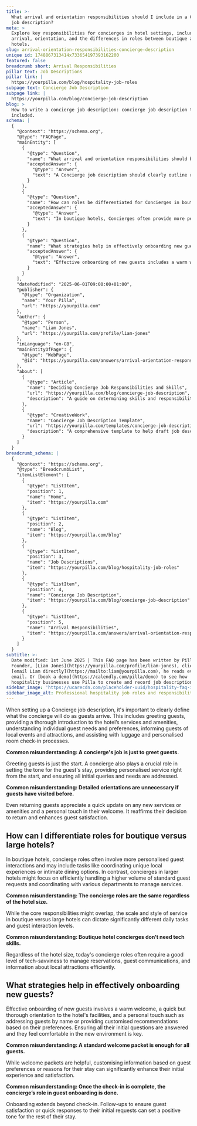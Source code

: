 ```yaml
---
title: >-
  What arrival and orientation responsibilities should I include in a Concierge
  job description?
meta: >
  Explore key responsibilities for concierges in hotel settings, including guest
  arrival, orientation, and the differences in roles between boutique and large
  hotels.
slug: arrival-orientation-responsibilities-concierge-description
unique id: 1748867313414x733654197393162200
featured: false
breadcrumb short: Arrival Responsibilities
pillar text: Job Descriptions
pillar link: |
  https://yourpilla.com/blog/hospitality-job-roles
subpage text: Concierge Job Description
subpage link: |
  https://yourpilla.com/blog/concierge-job-description
blog: >
  How to write a concierge job description: concierge job description template
  included.
schema: |
  {
    "@context": "https://schema.org",
    "@type": "FAQPage",
    "mainEntity": [
      {
        "@type": "Question",
        "name": "What arrival and orientation responsibilities should be included in a Concierge job description?",
        "acceptedAnswer": {
          "@type": "Answer",
          "text": "A Concierge job description should clearly outline responsibilities as guests arrive. These include greeting guests, offering a comprehensive introduction to the hotel’s services and amenities, understanding guest needs, informing them about local events and attractions, and helping with luggage and personalised room check-in."
        }
      },
      {
        "@type": "Question",
        "name": "How can roles be differentiated for Concierges in boutique versus large hotels?",
        "acceptedAnswer": {
          "@type": "Answer",
          "text": "In boutique hotels, Concierges often provide more personalised guest interactions and may coordinate unique local experiences or intimate dining options. In contrast, Concierges in larger hotels tend to handle a higher volume of guest requests more efficiently and coordinate with various departments to manage services."
        }
      },
      {
        "@type": "Question",
        "name": "What strategies help in effectively onboarding new guests?",
        "acceptedAnswer": {
          "@type": "Answer",
          "text": "Effective onboarding of new guests includes a warm welcome, a comprehensive orientation to the hotel’s facilities, and a personalised approach such as addressing guests by name or offering customised recommendations. Ensuring all initial questions are answered and guests feel comfortable is crucial."
        }
      }
    ],
    "dateModified": "2025-06-01T09:00:00+01:00",
    "publisher": {
      "@type": "Organization",
      "name": "Your Pilla",
      "url": "https://yourpilla.com"
    },
    "author": {
      "@type": "Person",
      "name": "Liam Jones",
      "url": "https://yourpilla.com/profile/liam-jones"
    },
    "inLanguage": "en-GB",
    "mainEntityOfPage": {
      "@type": "WebPage",
      "@id": "https://yourpilla.com/answers/arrival-orientation-responsibilities-concierge-description"
    },
    "about": [
      {
        "@type": "Article",
        "name": "Deciding Concierge Job Responsibilities and Skills",
        "url": "https://yourpilla.com/blog/concierge-job-description",
        "description": "A guide on determining skills and responsibilities for a Concierge job, aiding in crafting effective job descriptions."
      },
      {
        "@type": "CreativeWork",
        "name": "Concierge Job Description Template",
        "url": "https://yourpilla.com/templates/concierge-job-description",
        "description": "A comprehensive template to help draft job descriptions for Concierges, focusing on key responsibilities and required skills."
      }
    ]
  }
breadcrumb_schema: |
  {
    "@context": "https://schema.org",
    "@type": "BreadcrumbList",
    "itemListElement": [
      {
        "@type": "ListItem",
        "position": 1,
        "name": "Home",
        "item": "https://yourpilla.com"
      },
      {
        "@type": "ListItem",
        "position": 2,
        "name": "Blog",
        "item": "https://yourpilla.com/blog"
      },
      {
        "@type": "ListItem",
        "position": 3,
        "name": "Job Descriptions",
        "item": "https://yourpilla.com/blog/hospitality-job-roles"
      },
      {
        "@type": "ListItem",
        "position": 4,
        "name": "Concierge Job Description",
        "item": "https://yourpilla.com/blog/concierge-job-description"
      },
      {
        "@type": "ListItem",
        "position": 5,
        "name": "Arrival Responsibilities",
        "item": "https://yourpilla.com/answers/arrival-orientation-responsibilities-concierge-description"
      }
    ]
  }
subtitle: >-
  Date modified: 1st June 2025 | This FAQ page has been written by Pilla
  Founder, [Liam Jones](https://yourpilla.com/profile/liam-jones), click to
  [email Liam directly](https://mailto:liam@yourpilla.com), he reads every
  email. Or [book a demo](https://calendly.com/pilla/demo) to see how
  hospitality businesses use Pilla to create and record job descriptions.
sidebar_image: 'https://ucarecdn.com/placeholder-uuid/hospitality-faq-image.jpg'
sidebar_image_alt: Professional hospitality job roles and responsibilities
---
```

When setting up a Concierge job description, it's important to clearly define what the concierge will do as guests arrive. This includes greeting guests, providing a thorough introduction to the hotel’s services and amenities, understanding individual guest needs and preferences, informing guests of local events and attractions, and assisting with luggage and personalised room check-in processes.

**Common misunderstanding: A concierge's job is just to greet guests.**

Greeting guests is just the start. A concierge also plays a crucial role in setting the tone for the guest's stay, providing personalised service right from the start, and ensuring all initial queries and needs are addressed.

**Common misunderstanding: Detailed orientations are unnecessary if guests have visited before.**

Even returning guests appreciate a quick update on any new services or amenities and a personal touch in their welcome. It reaffirms their decision to return and enhances guest satisfaction.

## How can I differentiate roles for boutique versus large hotels?

In boutique hotels, concierge roles often involve more personalised guest interactions and may include tasks like coordinating unique local experiences or intimate dining options. In contrast, concierges in larger hotels might focus on efficiently handling a higher volume of standard guest requests and coordinating with various departments to manage services.

**Common misunderstanding: The concierge roles are the same regardless of the hotel size.**

While the core responsibilities might overlap, the scale and style of service in boutique versus large hotels can dictate significantly different daily tasks and guest interaction levels.

**Common misunderstanding: Boutique hotel concierges don’t need tech skills.**

Regardless of the hotel size, today's concierge roles often require a good level of tech-savviness to manage reservations, guest communications, and information about local attractions efficiently.

## What strategies help in effectively onboarding new guests?

Effective onboarding of new guests involves a warm welcome, a quick but thorough orientation to the hotel's facilities, and a personal touch such as addressing guests by name or providing customised recommendations based on their preferences. Ensuring all their initial questions are answered and they feel comfortable in the new environment is key.

**Common misunderstanding: A standard welcome packet is enough for all guests.**

While welcome packets are helpful, customising information based on guest preferences or reasons for their stay can significantly enhance their initial experience and satisfaction.

**Common misunderstanding: Once the check-in is complete, the concierge’s role in guest onboarding is done.**

Onboarding extends beyond check-in. Follow-ups to ensure guest satisfaction or quick responses to their initial requests can set a positive tone for the rest of their stay.
